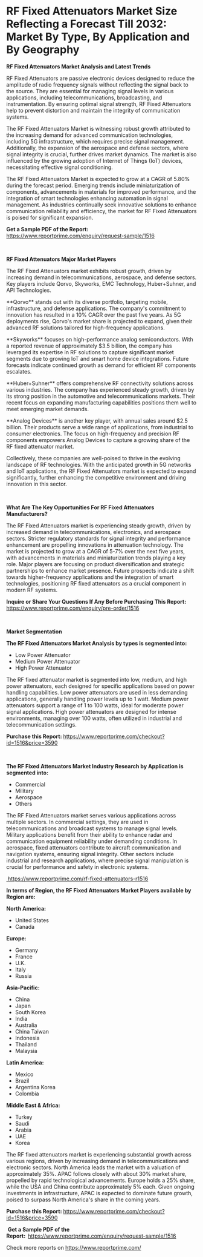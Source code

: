 <p><h1>RF Fixed Attenuators Market Size Reflecting a Forecast Till 2032: Market By Type, By Application and By Geography</h1></p><p><strong>RF Fixed Attenuators Market Analysis and Latest Trends</strong></p>
<p><p>RF Fixed Attenuators are passive electronic devices designed to reduce the amplitude of radio frequency signals without reflecting the signal back to the source. They are essential for managing signal levels in various applications, including telecommunications, broadcasting, and instrumentation. By ensuring optimal signal strength, RF Fixed Attenuators help to prevent distortion and maintain the integrity of communication systems.</p><p>The RF Fixed Attenuators Market is witnessing robust growth attributed to the increasing demand for advanced communication technologies, including 5G infrastructure, which requires precise signal management. Additionally, the expansion of the aerospace and defense sectors, where signal integrity is crucial, further drives market dynamics. The market is also influenced by the growing adoption of Internet of Things (IoT) devices, necessitating effective signal conditioning.</p><p>The RF Fixed Attenuators Market is expected to grow at a CAGR of 5.80% during the forecast period. Emerging trends include miniaturization of components, advancements in materials for improved performance, and the integration of smart technologies enhancing automation in signal management. As industries continually seek innovative solutions to enhance communication reliability and efficiency, the market for RF Fixed Attenuators is poised for significant expansion.</p></p>
<p><strong>Get a Sample PDF of the Report:&nbsp;</strong> <a href="https://www.reportprime.com/enquiry/request-sample/1516?utm_campaign=2843&utm_medium=2&utm_source=Github&utm_content=ia&utm_term=18032025&utm_id=rf-fixed-attenuators">https://www.reportprime.com/enquiry/request-sample/1516</a></p>
<p>&nbsp;</p>
<p><strong>RF Fixed Attenuators Major Market Players</strong></p>
<p><p>The RF Fixed Attenuators market exhibits robust growth, driven by increasing demand in telecommunications, aerospace, and defense sectors. Key players include Qorvo, Skyworks, EMC Technology, Huber+Suhner, and API Technologies.</p><p>**Qorvo** stands out with its diverse portfolio, targeting mobile, infrastructure, and defense applications. The company's commitment to innovation has resulted in a 10% CAGR over the past five years. As 5G deployments rise, Qorvo's market share is projected to expand, given their advanced RF solutions tailored for high-frequency applications.</p><p>**Skyworks** focuses on high-performance analog semiconductors. With a reported revenue of approximately $3.5 billion, the company has leveraged its expertise in RF solutions to capture significant market segments due to growing IoT and smart home device integrations. Future forecasts indicate continued growth as demand for efficient RF components escalates.</p><p>**Huber+Suhner** offers comprehensive RF connectivity solutions across various industries. The company has experienced steady growth, driven by its strong position in the automotive and telecommunications markets. Their recent focus on expanding manufacturing capabilities positions them well to meet emerging market demands.</p><p>**Analog Devices** is another key player, with annual sales around $2.5 billion. Their products serve a wide range of applications, from industrial to consumer electronics. The focus on high-frequency and precision RF components empowers Analog Devices to capture a growing share of the RF fixed attenuator market.</p><p>Collectively, these companies are well-poised to thrive in the evolving landscape of RF technologies. With the anticipated growth in 5G networks and IoT applications, the RF Fixed Attenuators market is expected to expand significantly, further enhancing the competitive environment and driving innovation in this sector.</p></p>
<p>&nbsp;</p>
<p><strong>What Are The Key Opportunities For RF Fixed Attenuators Manufacturers?</strong></p>
<p><p>The RF Fixed Attenuators market is experiencing steady growth, driven by increased demand in telecommunications, electronics, and aerospace sectors. Stricter regulatory standards for signal integrity and performance enhancement are propelling innovations in attenuation technology. The market is projected to grow at a CAGR of 5-7% over the next five years, with advancements in materials and miniaturization trends playing a key role. Major players are focusing on product diversification and strategic partnerships to enhance market presence. Future prospects indicate a shift towards higher-frequency applications and the integration of smart technologies, positioning RF fixed attenuators as a crucial component in modern RF systems.</p></p>
<p><strong>Inquire or Share Your Questions If Any Before Purchasing This Report:</strong> <a href="https://www.reportprime.com/enquiry/pre-order/1516?utm_campaign=2843&utm_medium=2&utm_source=Github&utm_content=ia&utm_term=18032025&utm_id=rf-fixed-attenuators">https://www.reportprime.com/enquiry/pre-order/1516</a></p>
<p>&nbsp;</p>
<p><strong>Market Segmentation</strong></p>
<p><strong>The RF Fixed Attenuators Market Analysis by types is segmented into:</strong></p>
<p><ul><li>Low Power Attenuator</li><li>Medium Power Attenuator</li><li>High Power Attenuator</li></ul></p>
<p><p>The RF fixed attenuator market is segmented into low, medium, and high power attenuators, each designed for specific applications based on power handling capabilities. Low power attenuators are used in less demanding applications, generally handling power levels up to 1 watt. Medium power attenuators support a range of 1 to 100 watts, ideal for moderate power signal applications. High power attenuators are designed for intense environments, managing over 100 watts, often utilized in industrial and telecommunication settings.</p></p>
<p><strong>Purchase this Report:&nbsp;</strong><a href="https://www.reportprime.com/checkout?id=1516&price=3590&utm_campaign=2843&utm_medium=2&utm_source=Github&utm_content=ia&utm_term=18032025&utm_id=rf-fixed-attenuators">https://www.reportprime.com/checkout?id=1516&price=3590</a></p>
<p>&nbsp;</p>
<p><strong>The RF Fixed Attenuators Market Industry Research by Application is segmented into:</strong></p>
<p><ul><li>Commercial</li><li>Military</li><li>Aerospace</li><li>Others</li></ul></p>
<p><p>The RF Fixed Attenuators market serves various applications across multiple sectors. In commercial settings, they are used in telecommunications and broadcast systems to manage signal levels. Military applications benefit from their ability to enhance radar and communication equipment reliability under demanding conditions. In aerospace, fixed attenuators contribute to aircraft communication and navigation systems, ensuring signal integrity. Other sectors include industrial and research applications, where precise signal manipulation is crucial for performance and safety in electronic systems.</p></p>
<p><a href="https://www.reportprime.com/rf-fixed-attenuators-r1516?utm_campaign=2843&utm_medium=2&utm_source=Github&utm_content=ia&utm_term=18032025&utm_id=rf-fixed-attenuators">&nbsp;https://www.reportprime.com/rf-fixed-attenuators-r1516</a></p>
<p><strong>In terms of Region, the RF Fixed Attenuators Market Players available by Region are:</strong></p>
<p>
    <p> <strong> North America: </strong>
        <ul>
            <li>United States</li>
            <li>Canada</li>
        </ul>
        </p> 
    <p> <strong> Europe: </strong>
        <ul>
            <li>Germany</li>
            <li>France</li>
            <li>U.K.</li>
            <li>Italy</li>
            <li>Russia</li>
        </ul>
        </p> 
    <p> <strong> Asia-Pacific: </strong>
        <ul>
            <li>China</li>
            <li>Japan</li>
            <li>South Korea</li>
            <li>India</li>
            <li>Australia</li>
            <li>China Taiwan</li>
            <li>Indonesia</li>
            <li>Thailand</li>
            <li>Malaysia</li>
        </ul>
        </p> 
    <p> <strong> Latin America: </strong>
        <ul>
            <li>Mexico</li>
            <li>Brazil</li>
            <li>Argentina Korea</li>
            <li>Colombia</li>
        </ul>
        </p> 
    <p> <strong> Middle East & Africa: </strong>
        <ul>
            <li>Turkey</li>
            <li>Saudi</li>
            <li>Arabia</li>
            <li>UAE</li>
            <li>Korea</li>
        </ul>
    </p>
    </p>
<p><p>The RF fixed attenuators market is experiencing substantial growth across various regions, driven by increasing demand in telecommunications and electronic sectors. North America leads the market with a valuation of approximately 35%. APAC follows closely with about 30% market share, propelled by rapid technological advancements. Europe holds a 25% share, while the USA and China contribute approximately 5% each. Given ongoing investments in infrastructure, APAC is expected to dominate future growth, poised to surpass North America's share in the coming years.</p></p>
<p><strong>Purchase this Report: </strong><a href="https://www.reportprime.com/checkout?id=1516&price=3590&utm_campaign=2843&utm_medium=2&utm_source=Github&utm_content=ia&utm_term=18032025&utm_id=rf-fixed-attenuators">https://www.reportprime.com/checkout?id=1516&price=3590</a></p>
<p>&nbsp;<strong>Get a Sample PDF of the Report:&nbsp;&nbsp;</strong><a href="https://www.reportprime.com/enquiry/request-sample/1516?utm_campaign=2843&utm_medium=2&utm_source=Github&utm_content=ia&utm_term=18032025&utm_id=rf-fixed-attenuators">https://www.reportprime.com/enquiry/request-sample/1516</a></p>
<p><strong></strong></p>
<p>Check more reports on <a href="https://www.reportprime.com/?utm_campaign=2843&utm_medium=2&utm_source=Github&utm_content=ia&utm_term=18032025&utm_id=rf-fixed-attenuators">https://www.reportprime.com/</a></p>